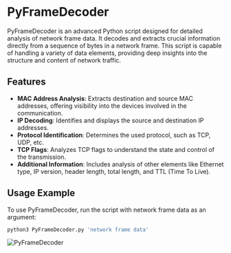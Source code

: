 # PyFrameDecoder

PyFrameDecoder is an advanced Python script designed for detailed analysis of network frame data. It decodes and extracts crucial information directly from a sequence of bytes in a network frame. This script is capable of handling a variety of data elements, providing deep insights into the structure and content of network traffic.

## Features

- **MAC Address Analysis**: Extracts destination and source MAC addresses, offering visibility into the devices involved in the communication.
- **IP Decoding**: Identifies and displays the source and destination IP addresses.
- **Protocol Identification**: Determines the used protocol, such as TCP, UDP, etc.
- **TCP Flags**: Analyzes TCP flags to understand the state and control of the transmission.
- **Additional Information**: Includes analysis of other elements like Ethernet type, IP version, header length, total length, and TTL (Time To Live).

## Usage Example

To use PyFrameDecoder, run the script with network frame data as an argument:

```bash
python3 PyFrameDecoder.py 'network frame data'
```

![PyFrameDecoder](https://img001.prntscr.com/file/img001/JlHhd7X1Q_ay5K8Rzwx4mA.png)
